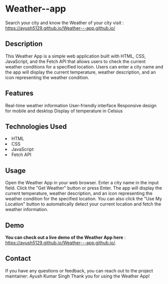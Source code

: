 # Weather--app
Search your city and know the Weather of your city 
visit :  https://ayush5129.github.io/Weather---app.github.io/

Description <br>
---
This Weather App is a simple web application built with HTML, CSS, JavaScript, and the Fetch API that allows users to check the current weather conditions for a specified location. Users can enter a city name and the app will display the current temperature, weather description, and an icon representing the weather condition.

 Features <br>
 ---
Real-time weather information
User-friendly interface
Responsive design for mobile and desktop
Display of temperature in Celsius

Technologies Used <br>
 ---
<li>HTML</li>
<li>CSS</li>
<li>JavaScript</li>
<li>Fetch API</li>

Usage <br> 
---
Open the Weather App in your web browser.
Enter a city name in the input field.
Click the "Get Weather" button or press Enter.
The app will display the current temperature, weather description, and an icon representing the weather condition for the specified location.
You can also click the "Use My Location" button to automatically detect your current location and fetch the weather information.

 Demo <br>
 ---
**You can check out a live demo of the Weather App here** : <br>
https://ayush5129.github.io/Weather---app.github.io/.

Contact <br>
---
If you have any questions or feedback, you can reach out to the project maintainer:
Ayush Kumar Singh
Thank you for using the Weather App!

